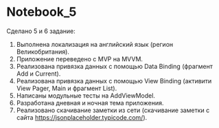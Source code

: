 # Notebook_5

Сделано 5 и 6 задание:

1) Выполнена локализация на английский язык (регион Великобритания).
2) Приложение переведено с MVP на MVVM.
3) Реализована привязка данных с помощью Data Binding (фрагмент Add и Current).
4) Реализована привязка данных с помощью View Binding (активити View Pager, Main и фрагмент List).
5) Написаны модульные тесты на AddViewModel.
6) Разработана дневная и ночная тема приложения.
7) Реализовано скачивание заметки из сети (скачивание заметки с сайта https://jsonplaceholder.typicode.com/).



